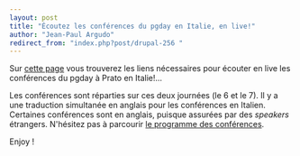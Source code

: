 ```yaml
---
layout: post
title: "Écoutez les conférences du pgday en Italie, en live!"
author: "Jean-Paul Argudo"
redirect_from: "index.php?post/drupal-256 "
---
```




<p>Sur <a href="http://www.pgday.it/fr/">cette page</a> vous trouverez les liens nécessaires pour écouter en live les conférences du pgday à Prato en Italie!...</p>

<p>Les conférences sont réparties sur ces deux journées (le 6 et le 7). Il y a une traduction simultanée en anglais pour les conférences en Italien. Certaines conférences sont en anglais, puisque assurées par des <em>speakers</em> étrangers. N'hésitez pas à parcourir <a href="http://www.pgday.it/fr/generale/programma">le programme des conférences</a>.</p>

<p>Enjoy&nbsp;!</p>